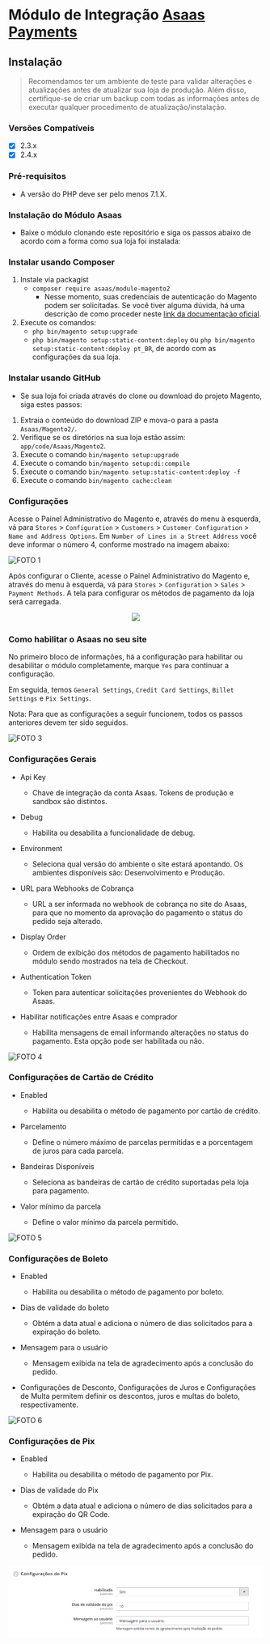 # Módulo de Integração [Asaas Payments](https://www.asaas.com/)

## Instalação

> Recomendamos ter um ambiente de teste para validar alterações e atualizações antes de atualizar sua loja de produção. Além disso, certifique-se de criar um backup com todas as informações antes de executar qualquer procedimento de atualização/instalação.

### Versões Compatíveis

- [x] 2.3.x
- [x] 2.4.x

### Pré-requisitos

- A versão do PHP deve ser pelo menos 7.1.X.

### Instalação do Módulo Asaas

- Baixe o módulo clonando este repositório e siga os passos abaixo de acordo com a forma como sua loja foi instalada:

### Instalar usando Composer

1. Instale via packagist
   - ```composer require asaas/module-magento2```
       - Nesse momento, suas credenciais de autenticação do Magento podem ser solicitadas. Se você tiver alguma dúvida, há uma descrição de como proceder neste [link da documentação oficial](http://devdocs.magento.com/guides/v2.0/install-gde/prereq/connect-auth.html).
2. Execute os comandos:
   - ```php bin/magento setup:upgrade```
   - ```php bin/magento setup:static-content:deploy``` ou ```php bin/magento setup:static-content:deploy pt_BR```, de acordo com as configurações da sua loja.

### Instalar usando GitHub

- Se sua loja foi criada através do clone ou download do projeto Magento, siga estes passos:

1. Extraia o conteúdo do download ZIP e mova-o para a pasta ```Asaas/Magento2/```.
2. Verifique se os diretórios na sua loja estão assim: `app/code/Asaas/Magento2`.
3. Execute o comando ```bin/magento setup:upgrade```
4. Execute o comando ```bin/magento setup:di:compile```
5. Execute o comando ```bin/magento setup:static-content:deploy -f```
6. Execute o comando ```bin/magento cache:clean```

### Configurações

Acesse o Painel Administrativo do Magento e, através do menu à esquerda, vá para `Stores` > `Configuration` > `Customers` > `Customer Configuration` > `Name and Address Options`. Em `Number of Lines in a Street Address` você deve informar o número 4, conforme mostrado na imagem abaixo:

![FOTO 1](.github/img/01.png)

Após configurar o Cliente, acesse o Painel Administrativo do Magento e, através do menu à esquerda, vá para `Stores` > `Configuration` > `Sales` > `Payment Methods`. A tela para configurar os métodos de pagamento da loja será carregada.

<p align="center">
  <img src=".github/img/02.png" />
</p>

### Como habilitar o Asaas no seu site

No primeiro bloco de informações, há a configuração para habilitar ou desabilitar o módulo completamente, marque `Yes` para continuar a configuração.

Em seguida, temos `General Settings`, `Credit Card Settings`, `Billet Settings` e `Pix Settings`.

Nota: Para que as configurações a seguir funcionem, todos os passos anteriores devem ter sido seguidos.

![FOTO 3](.github/img/03.png)

### Configurações Gerais

- Api Key
	- Chave de integração da conta Asaas. Tokens de produção e sandbox são distintos.

- Debug
    - Habilita ou desabilita a funcionalidade de debug.

- Environment
	- Seleciona qual versão do ambiente o site estará apontando. Os ambientes disponíveis são: Desenvolvimento e Produção.

- URL para Webhooks de Cobrança
	- URL a ser informada no webhook de cobrança no site do Asaas, para que no momento da aprovação do pagamento o status do pedido seja alterado.

- Display Order
    - Ordem de exibição dos métodos de pagamento habilitados no módulo sendo mostrados na tela de Checkout.

- Authentication Token
    - Token para autenticar solicitações provenientes do Webhook do Asaas.

- Habilitar notificações entre Asaas e comprador
    - Habilita mensagens de email informando alterações no status do pagamento. Esta opção pode ser habilitada ou não.

![FOTO 4](.github/img/04.png)

### Configurações de Cartão de Crédito

- Enabled
	- Habilita ou desabilita o método de pagamento por cartão de crédito.

- Parcelamento
    - Define o número máximo de parcelas permitidas e a porcentagem de juros para cada parcela.

- Bandeiras Disponíveis
	- Seleciona as bandeiras de cartão de crédito suportadas pela loja para pagamento.

- Valor mínimo da parcela
    - Define o valor mínimo da parcela permitido.

![FOTO 5](.github/img/05.png)

### Configurações de Boleto

- Enabled
	- Habilita ou desabilita o método de pagamento por boleto.

- Dias de validade do boleto
    - Obtém a data atual e adiciona o número de dias solicitados para a expiração do boleto.

- Mensagem para o usuário
	- Mensagem exibida na tela de agradecimento após a conclusão do pedido.

- Configurações de Desconto, Configurações de Juros e Configurações de Multa permitem definir os descontos, juros e multas do boleto, respectivamente.

![FOTO 6](.github/img/06.png)

### Configurações de Pix

- Enabled
	- Habilita ou desabilita o método de pagamento por Pix.

- Dias de validade do Pix
    - Obtém a data atual e adiciona o número de dias solicitados para a expiração do QR Code.

- Mensagem para o usuário
	- Mensagem exibida na tela de agradecimento após a conclusão do pedido.

![FOTO 7](.github/img/pix.png)